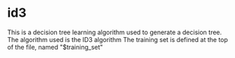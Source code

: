 # id3
This is a decision tree learning algorithm used to generate a decision tree.
The algorithm used is the ID3 algorithm 
The training set is defined at the top of the file, named "$training_set"
